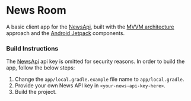# News Room

A basic client app for the [NewsApi][api.news],
built with the [MVVM architecture][android.mvvm] approach
and the [Android Jetpack][android.jetpack] components.

### Build Instructions

The [NewsApi][api.news] api key is omitted for security reasons.
In order to build the app, follow the below steps:

1. Change the `app/local.gradle.example` file name to `app/local.gradle`.
2. Provide your own News API key in `<your-news-api-key-here>`.
3. Build the project.


[api.news]: https://newsapi.org/
[android.mvvm]: https://developer.android.com/jetpack/docs/guide
[android.jetpack]: https://developer.android.com/jetpack
